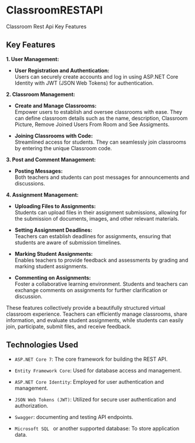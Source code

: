 # ClassroomRESTAPI
Classroom Rest Api 
Key Features


 

 

 ## Key Features

**1. User Management:**

   - **User Registration and Authentication:**  
     Users can securely create accounts and log in using ASP.NET Core Identity with JWT (JSON Web Tokens) for authentication.

**2. Classroom Management:**

   - **Create and Manage Classrooms:**  
     Empower users to establish and oversee classrooms with ease. They can define classroom details such as the name, description, Classroom Picture, Remove Joined Users From Room and See Assigments.
     
   - **Joining Classrooms with Code:**  
     Streamlined access for students. They can seamlessly join classrooms by entering the unique Classroom code.

**3. Post and Comment Management:**

   - **Posting Messages:**  
    Both teachers and students can post messages for announcements and discussions.
     
 

**4. Assignment Management:**

  
   - **Uploading Files to Assignments:**  
     Students can upload files in  their assignment submissions, allowing for the submission of documents, images, and other relevant materials.

  - **Setting Assignment Deadlines:**  
     Teachers can establish deadlines for assignments, ensuring that students are aware of submission timelines.

  - **Marking Student Assignments:**  
     Enables teachers to provide feedback and assessments by grading and marking student assignments.
     
   - **Commenting on Assignments:**  
     Foster a collaborative learning environment. Students and teachers can exchange comments on assignments for further clarification or discussion.
 
    
These features collectively provide a beautifully structured virtual classroom experience. Teachers can efficiently manage classrooms, share information, and evaluate student assignments, while students can easily join, participate, submit files, and receive feedback.




## Technologies Used

- `ASP.NET Core 7`: The core framework for building the REST API.

- `Entity Framework Core`: Used for database access and management.

- `ASP.NET Core Identity`: Employed for user authentication and management.

- `JSON Web Tokens (JWT)`: Utilized for secure user authentication and authorization.

 - `Swagger`: documenting and testing API endpoints.

- `Microsoft SQL ` or another supported database: To store application data.

 

 

 

 













